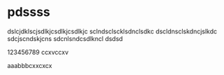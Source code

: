 # pdssss
dslcjdklscjsdlkjcsdlkjcsdlkjc
sclndsclscklsdnclsdkc
dscldnsclskdncjslkdc
sdcjscndskjcns
sdcnlsndcsdlkncl
dsdsd

123456789
ccxvccxv

aaabbbcxxcxcx